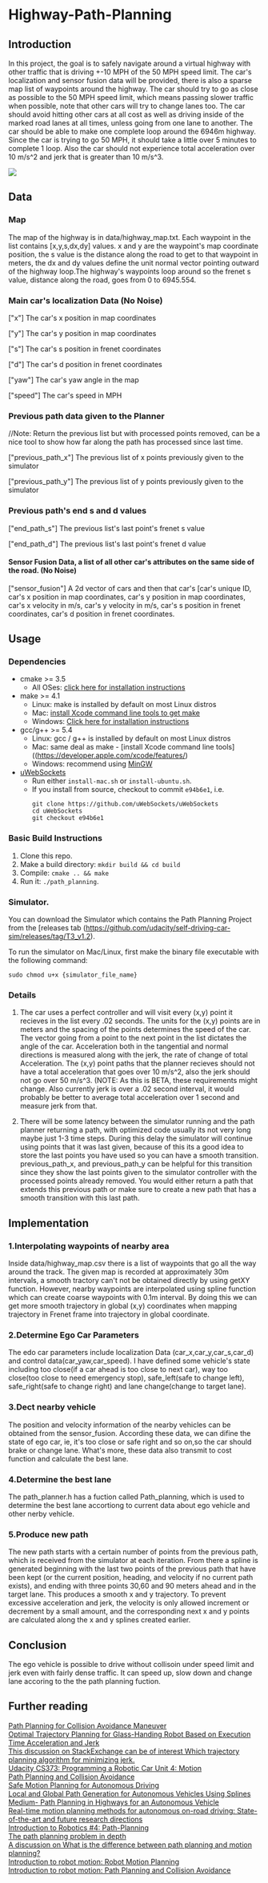 # Highway-Path-Planning

## Introduction

In this project, the goal is to safely navigate around a virtual highway with other traffic that is driving +-10 MPH of the 50 MPH speed 
limit. The car's localization and sensor fusion data will be provided, there is also a sparse map list of waypoints around the highway. 
The car should try to go as close as possible to the 50 MPH speed limit, which means passing slower traffic when possible, note that other 
cars will try to change lanes too. The car should avoid hitting other cars at all cost as well as driving inside of the marked road lanes 
at all times, unless going from one lane to another. The car should be able to make one complete loop around the 6946m highway. Since the 
car is trying to go 50 MPH, it should take a little over 5 minutes to complete 1 loop. Also the car should not experience total 
acceleration over 10 m/s^2 and jerk that is greater than 10 m/s^3.

![](https://github.com/Luzhongyue/Highway-Path-Planning/blob/master/view.jpg)

## Data

### Map

The map of the highway is in data/highway_map.txt. Each waypoint in the list contains  [x,y,s,dx,dy] values. x and y are the waypoint's map
coordinate position, the s value is the distance along the road to get to that waypoint in meters, the dx and dy values define the unit 
normal vector pointing outward of the highway loop.The highway's waypoints loop around so the frenet s value, distance along the road, goes
from 0 to 6945.554.

### Main car's localization Data (No Noise)

["x"] The car's x position in map coordinates

["y"] The car's y position in map coordinates

["s"] The car's s position in frenet coordinates

["d"] The car's d position in frenet coordinates

["yaw"] The car's yaw angle in the map

["speed"] The car's speed in MPH

### Previous path data given to the Planner

//Note: Return the previous list but with processed points removed, can be a nice tool to show how far along
the path has processed since last time. 

["previous_path_x"] The previous list of x points previously given to the simulator

["previous_path_y"] The previous list of y points previously given to the simulator

### Previous path's end s and d values 

["end_path_s"] The previous list's last point's frenet s value

["end_path_d"] The previous list's last point's frenet d value

#### Sensor Fusion Data, a list of all other car's attributes on the same side of the road. (No Noise)

["sensor_fusion"] A 2d vector of cars and then that car's [car's unique ID, car's x position in map coordinates, car's y position in map
coordinates, car's x velocity in m/s, car's y velocity in m/s, car's s position in frenet coordinates, car's d position in frenet 
coordinates. 

## Usage

### Dependencies

* cmake >= 3.5
  * All OSes: [click here for installation instructions](https://cmake.org/install/)
* make >= 4.1
  * Linux: make is installed by default on most Linux distros
  * Mac: [install Xcode command line tools to get make](https://developer.apple.com/xcode/features/)
  * Windows: [Click here for installation instructions](http://gnuwin32.sourceforge.net/packages/make.htm)
* gcc/g++ >= 5.4
  * Linux: gcc / g++ is installed by default on most Linux distros
  * Mac: same deal as make - [install Xcode command line tools]((https://developer.apple.com/xcode/features/)
  * Windows: recommend using [MinGW](http://www.mingw.org/)
* [uWebSockets](https://github.com/uWebSockets/uWebSockets)
  * Run either `install-mac.sh` or `install-ubuntu.sh`.
  * If you install from source, checkout to commit `e94b6e1`, i.e.
    ```
    git clone https://github.com/uWebSockets/uWebSockets 
    cd uWebSockets
    git checkout e94b6e1
    ```
    
### Basic Build Instructions

1. Clone this repo.
2. Make a build directory: `mkdir build && cd build`
3. Compile: `cmake .. && make`
4. Run it: `./path_planning`.

### Simulator.

You can download the Simulator which contains the Path Planning Project from the [releases tab (https://github.com/udacity/self-driving-car-sim/releases/tag/T3_v1.2).  

To run the simulator on Mac/Linux, first make the binary file executable with the following command:
```shell
sudo chmod u+x {simulator_file_name}
```

### Details

1. The car uses a perfect controller and will visit every (x,y) point it recieves in the list every .02 seconds. The units for the (x,y)
points are in meters and the spacing of the points determines the speed of the car. The vector going from a point to the next point in 
the list dictates the angle of the car. Acceleration both in the tangential and normal directions is measured along with the jerk, the 
rate of change of total Acceleration. The (x,y) point paths that the planner recieves should not have a total acceleration that goes over
10 m/s^2, also the jerk should not go over 50 m/s^3. (NOTE: As this is BETA, these requirements might change. Also currently jerk is over
a .02 second interval, it would probably be better to average total acceleration over 1 second and measure jerk from that.

2. There will be some latency between the simulator running and the path planner returning a path, with optimized code usually its not 
very long maybe just 1-3 time steps. During this delay the simulator will continue using points that it was last given, because of this 
its a good idea to store the last points you have used so you can have a smooth transition. previous_path_x, and previous_path_y can be 
helpful for this transition since they show the last points given to the simulator controller with the processed points already removed.
You would either return a path that extends this previous path or make sure to create a new path that has a smooth transition with this 
last path.


## Implementation

### 1.Interpolating waypoints of nearby area

Inside data/highway_map.csv there is a list of waypoints that go all the way around the track. The given map is recorded at approximately 30m intervals, a smooth tractory can't not be obtained directly by using getXY function. However, nearby waypoints are interpolated using spline function which can create coarse waypoints with 0.1m interval. By doing this we can get more smooth trajectory in global (x,y) coordinates when mapping trajectory in Frenet frame into trajectory in global coordinate.

### 2.Determine Ego Car Parameters

The edo car parameters include localization Data (car_x,car_y,car_s,car_d) and control data(car_yaw,car_speed). I have defined some vehicle's state including too close(if a car ahead is too close to next car), way too close(too close to need emergency stop), safe_left(safe to change left), safe_right(safe to change right) and lane change(change to target lane).

### 3.Dect nearby vehicle

The position and velocity information of the nearby vehicles can be obtained from the sensor_fusion. According these data, we can difine the state of ego car, ie, it's too close or safe right and so on,so the car should brake or change lane. What's more, these data also transmit to cost function and calculate the best lane.

### 4.Determine the best lane

The path_planner.h has a fuction called Path_planning, which is used to determine the best lane accortiong to current data about ego vehicle and other nerby vehicle.

### 5.Produce new path

The new path starts with a certain number of points from the previous path, which is received from the simulator at each iteration. From there a spline is generated beginning with the last two points of the previous path that have been kept (or the current position, heading, and velocity if no current path exists), and ending with three points 30,60 and 90 meters ahead and in the target lane. This produces a smooth x and y trajectory. To prevent excessive acceleration and jerk, the velocity is only allowed increment or decrement by a small amount, and the corresponding next x and y points are calculated along the x and y splines created earlier.


## Conclusion

The ego vehicle is possible to drive without collisoin under speed limit and jerk even with fairly dense traffic. It can speed up, slow down and change lane accoring to the the path planning fuction.

## Further reading

[Path Planning for Collision Avoidance Maneuver](https://www.researchgate.net/publication/267596342_Path_Planning_for_Collision_Avoidance_Maneuver)  
[Optimal Trajectory Planning for Glass-Handing Robot Based on Execution Time Acceleration and Jerk](https://www.hindawi.com/journals/jr/2016/9329131/)  
[This discussion on StackExchange can be of interest Which trajectory planning algorithm for minimizing jerk.](https://robotics.stackexchange.com/questions/8555/which-trajectory-planning-algorithm-for-minimizing-jerk)  
[Udacity CS373: Programming a Robotic Car Unit 4: Motion](https://www.udacity.com/file?file_key=agpzfnVkYWNpdHl1ckcLEgZDb3Vyc2UiBWNzMzczDAsSCUNvdXJzZVJldiIHZmViMjAxMgwLEgRVbml0GIHQDwwLEgxBdHRhY2hlZEZpbGUYwYUTDA)  
[Path Planning and Collision Avoidance](http://ais.informatik.uni-freiburg.de/teaching/ss10/robotics/slides/16-pathplanning.pdf)  
[Safe Motion Planning for Autonomous Driving](http://wesscholar.wesleyan.edu/cgi/viewcontent.cgi?article=1856&context=etd_hon_theses)  
[Local and Global Path Generation for Autonomous Vehicles Using Splines](http://www.scielo.org.co/pdf/inge/v21n2/v21n2a05.pdf)  
[Medium- Path Planning in Highways for an Autonomous Vehicle](https://medium.com/@mohankarthik/path-planning-in-highways-for-an-autonomous-vehicle-242b91e6387d)  
[Real-time motion planning methods for autonomous on-road driving: State-of-the-art and future research directions](http://www.sciencedirect.com/science/article/pii/S0968090X15003447)  
[Introduction to Robotics #4: Path-Planning](http://correll.cs.colorado.edu/?p=965)  
[The path planning problem in depth](https://www.cs.cmu.edu/afs/cs/project/jair/pub/volume9/mazer98a-html/node2.html)  
[A discussion on What is the difference between path planning and motion planning?](https://robotics.stackexchange.com/questions/8302/what-is-the-difference-between-path-planning-and-motion-planning)  
[Introduction to robot motion: Robot Motion Planning](http://ais.informatik.uni-freiburg.de/teaching/ss11/robotics/slides/18-robot-motion-planning.pdf)  
[Introduction to robot motion: Path Planning and Collision Avoidance](http://ais.informatik.uni-freiburg.de/teaching/ss10/robotics/slides/16-pathplanning.pdf)  
